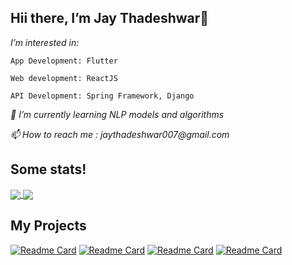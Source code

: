 ## Hii there, I’m Jay Thadeshwar👋 

*I’m interested in:*

`App Development: Flutter` 

`Web development: ReactJS`

`API Development: Spring Framework, Django`

_🌱 I’m currently learning NLP models and algorithms_

_📫 How to reach me : jaythadeshwar007@gmail.com_

## Some stats!

<a href="#">
  <img align="center" src="https://github-readme-stats.vercel.app/api/top-langs?username=JayThadeshwar&theme=cobalt&exclude_repo=Machine-Learning-Projects" />
</a>
<a href="#">
  <img align="center" src="https://github-readme-stats.vercel.app/api?username=JayThadeshwar&count_private=true&show_icons=true&theme=cobalt" />
</a>

## My Projects

[![Readme Card](https://github-readme-stats.vercel.app/api/pin/?username=JayThadeshwar&repo=IVCRM)](https://github.com/JayThadeshwar/IVCRM)
[![Readme Card](https://github-readme-stats.vercel.app/api/pin/?username=JayThadeshwar&repo=Cdac-Exp)](https://github.com/JayThadeshwar/Cdac-Exp)
[![Readme Card](https://github-readme-stats.vercel.app/api/pin/?username=JayThadeshwar&repo=ComePost)](https://github.com/JayThadeshwar/ComePost)
[![Readme Card](https://github-readme-stats.vercel.app/api/pin/?username=JayThadeshwar&repo=SIH_MESA)](https://github.com/JayThadeshwar/SIH_MESA)

<!---
JayThadeshwar/JayThadeshwar is a ✨ special ✨ repository because its `README.md` (this file) appears on your GitHub profile.
You can click the Preview link to take a look at your changes.
--->
